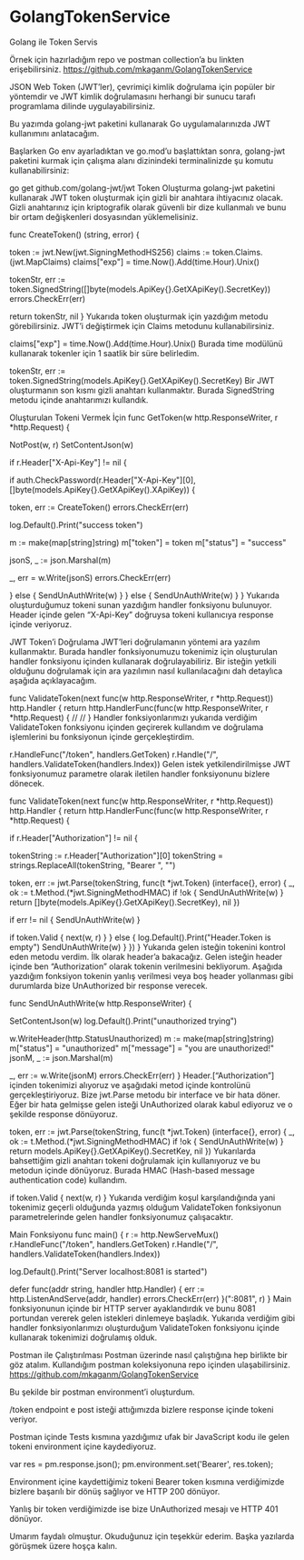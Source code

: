 # GolangTokenService

Golang ile Token Servis

Örnek için hazırladığım repo ve postman collection’a bu linkten erişebilirsiniz. https://github.com/mkaganm/GolangTokenService

JSON Web Token (JWT’ler), çevrimiçi kimlik doğrulama için popüler bir yöntemdir ve JWT kimlik doğrulamasını herhangi bir sunucu tarafı programlama dilinde uygulayabilirsiniz.

Bu yazımda golang-jwt paketini kullanarak Go uygulamalarınızda JWT kullanımını anlatacağım.

Başlarken
Go env ayarladıktan ve go.mod’u başlattıktan sonra, golang-jwt paketini kurmak için çalışma alanı dizinindeki terminalinizde şu komutu kullanabilirsiniz:

go get github.com/golang-jwt/jwt
Token Oluşturma
golang-jwt paketini kullanarak JWT token oluşturmak için gizli bir anahtara ihtiyacınız olacak. Gizli anahtarınız için kriptografik olarak güvenli bir dize kullanmalı ve bunu bir ortam değişkenleri dosyasından yüklemelisiniz.

func CreateToken() (string, error) {

 token := jwt.New(jwt.SigningMethodHS256)
 claims := token.Claims.(jwt.MapClaims)
 claims["exp"] = time.Now().Add(time.Hour).Unix()

 tokenStr, err := token.SignedString([]byte(models.ApiKey{}.GetXApiKey().SecretKey))
 errors.CheckErr(err)

 return tokenStr, nil
}
Yukarıda token oluşturmak için yazdığım metodu görebilirsiniz. JWT’i değiştirmek için Claims metodunu kullanabilirsiniz.

claims["exp"] = time.Now().Add(time.Hour).Unix()
Burada time modülünü kullanarak tokenler için 1 saatlik bir süre belirledim.

tokenStr, err := token.SignedString(models.ApiKey{}.GetXApiKey().SecretKey)
Bir JWT oluşturmanın son kısmı gizli anahtarı kullanmaktır. Burada SignedString metodu içinde anahtarımızı kullandık.

Oluşturulan Tokeni Vermek İçin
func GetToken(w http.ResponseWriter, r *http.Request) {

 NotPost(w, r)
 SetContentJson(w)

 if r.Header["X-Api-Key"] != nil {

  if auth.CheckPassword(r.Header["X-Api-Key"][0], []byte(models.ApiKey{}.GetXApiKey().XApiKey)) {

   token, err := CreateToken()
   errors.CheckErr(err)

   log.Default().Print("success token")

   m := make(map[string]string)
   m["token"] = token
   m["status"] = "success"

   jsonS, _ := json.Marshal(m)

   _, err = w.Write(jsonS)
   errors.CheckErr(err)

  } else {
   SendUnAuthWrite(w)
  }
 } else {
  SendUnAuthWrite(w)
 }
}
Yukarıda oluşturduğumuz tokeni sunan yazdığım handler fonksiyonu bulunuyor. Header içinde gelen “X-Api-Key” doğruysa tokeni kullanıcıya response içinde veriyoruz.

JWT Token’i Doğrulama
JWT’leri doğrulamanın yöntemi ara yazılım kullanmaktır. Burada handler fonksiyonumuzu tokenimiz için oluşturulan handler fonksiyonu içinden kullanarak doğrulayabiliriz. Bir isteğin yetkili olduğunu doğrulamak için ara yazılımın nasıl kullanılacağını dah detaylıca aşağıda açıklayacağım.

func ValidateToken(next func(w http.ResponseWriter, r *http.Request)) http.Handler {
 return http.HandlerFunc(func(w http.ResponseWriter, r *http.Request) {
//
//
}
Handler fonksiyonlarımızı yukarıda verdiğim ValidateToken fonksiyonu içinden geçirerek kullandım ve doğrulama işlemlerini bu fonksiyonun içinde gerçekleştirdim.

r.HandleFunc("/token", handlers.GetToken)
r.Handle("/", handlers.ValidateToken(handlers.Index))
Gelen istek yetkilendirilmişse JWT fonksiyonumuz parametre olarak iletilen handler fonksiyonunu bizlere dönecek.

func ValidateToken(next func(w http.ResponseWriter, r *http.Request)) http.Handler {
 return http.HandlerFunc(func(w http.ResponseWriter, r *http.Request) {

  if r.Header["Authorization"] != nil {

   tokenString := r.Header["Authorization"][0]
   tokenString = strings.ReplaceAll(tokenString, "Bearer ", "")

   token, err := jwt.Parse(tokenString, func(t *jwt.Token) (interface{}, error) {
    _, ok := t.Method.(*jwt.SigningMethodHMAC)
    if !ok {
     SendUnAuthWrite(w)
    }
    return []byte(models.ApiKey{}.GetXApiKey().SecretKey), nil
   })

   if err != nil {
    SendUnAuthWrite(w)
   }

   if token.Valid {
    next(w, r)
   }
  } else {
   log.Default().Print("Header.Token is empty")
   SendUnAuthWrite(w)
  }
 })
}
Yukarıda gelen isteğin tokenini kontrol eden metodu verdim. İlk olarak header’a bakacağız. Gelen isteğin header içinde ben “Authorization” olarak tokenin verilmesini bekliyorum. Aşağıda yazdığım fonksiyon tokenin yanlış verilmesi veya boş header yollanması gibi durumlarda bize UnAuthorized bir response verecek.

func SendUnAuthWrite(w http.ResponseWriter) {

 SetContentJson(w)
 log.Default().Print("unauthorized trying")

 w.WriteHeader(http.StatusUnauthorized)
 m := make(map[string]string)
 m["status"] = "unauthorized"
 m["message"] = "you are unauthorized!"
 jsonM, _ := json.Marshal(m)

 _, err := w.Write(jsonM)
 errors.CheckErr(err)
}
Header.[“Authorization”] içinden tokenimizi alıyoruz ve aşağıdaki metod içinde kontrolünü gerçekleştiriyoruz. Bize jwt.Parse metodu bir interface ve bir hata döner. Eğer bir hata gelmişse gelen isteği UnAuthorized olarak kabul ediyoruz ve o şekilde response dönüyoruz.

   token, err := jwt.Parse(tokenString, func(t *jwt.Token) (interface{}, error) {
    _, ok := t.Method.(*jwt.SigningMethodHMAC)
    if !ok {
     SendUnAuthWrite(w)
    }
    return models.ApiKey{}.GetXApiKey().SecretKey, nil
   })
Yukarılarda bahsettiğim gizli anahtarı tokeni doğrulamak için kullanıyoruz ve bu metodun içinde dönüyoruz. Burada HMAC (Hash-based message authentication code) kullandım.

if token.Valid {
    next(w, r)
   }
Yukarıda verdiğim koşul karşılandığında yani tokenimiz geçerli olduğunda yazmış olduğum ValidateToken fonksiyonun parametrelerinde gelen handler fonksiyonumuz çalışacaktır.

Main Fonksiyonu
func main() {
 r := http.NewServeMux()
 r.HandleFunc("/token", handlers.GetToken)
 r.Handle("/", handlers.ValidateToken(handlers.Index))

 log.Default().Print("Server localhost:8081 is started")

 defer func(addr string, handler http.Handler) {
  err := http.ListenAndServe(addr, handler)
  errors.CheckErr(err)
 }(":8081", r)
}
Main fonksiyonunun içinde bir HTTP server ayaklandırdık ve bunu 8081 portundan vererek gelen istekleri dinlemeye başladık. Yukarıda verdiğim gibi handler fonksiyonlarımızı oluşturduğum ValidateToken fonksiyonu içinde kullanarak tokenimizi doğrulamış olduk.

Postman ile Çalıştırılması
Postman üzerinde nasıl çalıştığına hep birlikte bir göz atalım. Kullandığım postman koleksiyonuna repo içinden ulaşabilirsiniz. https://github.com/mkaganm/GolangTokenService


Bu şekilde bir postman environment’i oluşturdum.


/token endpoint e post isteği attığımızda bizlere response içinde tokeni veriyor.


Postman içinde Tests kısmına yazdığımız ufak bir JavaScript kodu ile gelen tokeni environment içine kaydediyoruz.

var res = pm.response.json();
pm.environment.set('Bearer', res.token);

Environment içine kaydettiğimiz tokeni Bearer token kısmına verdiğimizde bizlere başarılı bir dönüş sağlıyor ve HTTP 200 dönüyor.


Yanlış bir token verdiğimizde ise bize UnAuthorized mesajı ve HTTP 401 dönüyor.

Umarım faydalı olmuştur. Okuduğunuz için teşekkür ederim. Başka yazılarda görüşmek üzere hoşça kalın.
